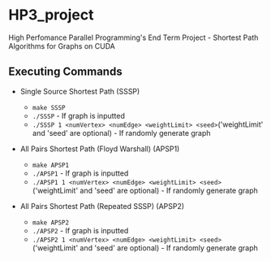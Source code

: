# HP3_project
High Perfomance Parallel Programming's End Term Project - Shortest Path Algorithms for Graphs on CUDA

## Executing Commands

- Single Source Shortest Path (SSSP)
  - `make SSSP` 
  - `./SSSP` - If graph is inputted
  - `./SSSP 1 <numVertex> <numEdge> <weightLimit> <seed>`('weightLimit' and 'seed' are optional) - If randomly generate graph

- All Pairs Shortest Path (Floyd Warshall) (APSP1)
  - `make APSP1` 
  - `./APSP1` - If graph is inputted
  - `./APSP1 1 <numVertex> <numEdge> <weightLimit> <seed>`('weightLimit' and 'seed' are optional) - If randomly generate graph

- All Pairs Shortest Path (Repeated SSSP) (APSP2)
  - `make APSP2` 
  - `./APSP2` - If graph is inputted
  - `./APSP2 1 <numVertex> <numEdge> <weightLimit> <seed>`('weightLimit' and 'seed' are optional) - If randomly generate graph